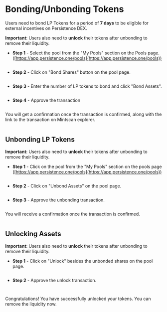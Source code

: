 # Bonding/Unbonding Tokens

Users need to bond LP Tokens for a period of **7 days** to be eligible for external incentives on Persistence DEX.

**Important**: Users also need to **unlock** their tokens after unbonding to remove their liquidity.

* **Step 1** - Select the pool from the "My Pools" section on the Pools page. ([https://app.persistence.one/pools](https://app.persistence.one/pools))

<figure><img src="https://docs.dexter.zone/~gitbook/image?url=https%3A%2F%2F2753824657-files.gitbook.io%2F%7E%2Ffiles%2Fv0%2Fb%2Fgitbook-x-prod.appspot.com%2Fo%2Fspaces%252F9LsBCKFqnrfW4Kl6Y0k0%252Fuploads%252FOWwO4OjKuZjl04KEsecj%252FBOnding.png%3Falt%3Dmedia%26token%3D135db53e-aef9-480f-811b-1956217271ba&#x26;width=768&#x26;dpr=4&#x26;quality=100&#x26;sign=085d64ef2b5b6f2ba75bab6e4f02b6e9d1c31da675dd6c2d4741e166634cb054" alt=""><figcaption></figcaption></figure>

* **Step 2** - Click on "Bond Shares" button on the pool page.

<figure><img src="https://docs.dexter.zone/~gitbook/image?url=https%3A%2F%2F2753824657-files.gitbook.io%2F%7E%2Ffiles%2Fv0%2Fb%2Fgitbook-x-prod.appspot.com%2Fo%2Fspaces%252F9LsBCKFqnrfW4Kl6Y0k0%252Fuploads%252FnAVZZaD9UdEjgsqkpj7G%252FBOnd%2520Shares.png%3Falt%3Dmedia%26token%3D3f0746e6-0397-4a2c-9af1-b3672d7285e2&#x26;width=768&#x26;dpr=4&#x26;quality=100&#x26;sign=f377848158b9b62142758f4996cdd0d3cd3f05006e80c41538ffc606754b14e8" alt=""><figcaption></figcaption></figure>

* **Step 3** - Enter the number of LP tokens to bond and click "Bond Assets".

<figure><img src="https://docs.dexter.zone/~gitbook/image?url=https%3A%2F%2F2753824657-files.gitbook.io%2F%7E%2Ffiles%2Fv0%2Fb%2Fgitbook-x-prod.appspot.com%2Fo%2Fspaces%252F9LsBCKFqnrfW4Kl6Y0k0%252Fuploads%252FQYmzOrV2JhJz3eo1jtoc%252FFrame%2520116295661%2520%281%29.png%3Falt%3Dmedia%26token%3D7cff8504-1016-44b4-9467-a01be046ce75&#x26;width=768&#x26;dpr=4&#x26;quality=100&#x26;sign=24b7311a59de1c5fb9c691e1e660df2de087ff1d7cdfc0b9268d116bb8b8ac34" alt=""><figcaption></figcaption></figure>

* **Step 4** - Approve the transaction

<figure><img src="https://docs.dexter.zone/~gitbook/image?url=https%3A%2F%2F2753824657-files.gitbook.io%2F%7E%2Ffiles%2Fv0%2Fb%2Fgitbook-x-prod.appspot.com%2Fo%2Fspaces%252F9LsBCKFqnrfW4Kl6Y0k0%252Fuploads%252FldavqItCNkk40hcKzV1X%252FBradcasting%25202.png%3Falt%3Dmedia%26token%3D261e5973-a3dc-4b65-97d4-25fcd88bff4d&#x26;width=768&#x26;dpr=4&#x26;quality=100&#x26;sign=c8387cf44292a04d7c6964d749902893761d3ccbc6809cc8c5809bfcabbe4783" alt=""><figcaption></figcaption></figure>

You will get a confirmation once the transaction is confirmed, along with the link to the transaction on Mintscan explorer.

<figure><img src="https://docs.dexter.zone/~gitbook/image?url=https%3A%2F%2F2753824657-files.gitbook.io%2F%7E%2Ffiles%2Fv0%2Fb%2Fgitbook-x-prod.appspot.com%2Fo%2Fspaces%252F9LsBCKFqnrfW4Kl6Y0k0%252Fuploads%252FjDOJtE8GZcqwk5BFC1iO%252FBOnded.png%3Falt%3Dmedia%26token%3D6587d4bf-84d5-4579-97ef-52d9d6a292b3&#x26;width=768&#x26;dpr=4&#x26;quality=100&#x26;sign=5caf642812011bc84ae589868ee70537ec330df1dd7fe03b50509e6e6f7ccb0b" alt=""><figcaption></figcaption></figure>

## Unbonding LP Tokens <a href="#unbonding-lp-tokens" id="unbonding-lp-tokens"></a>

**Important**: Users also need to **unlock** their tokens after unbonding to remove their liquidity.

* **Step 1** - Click on the pool from the "My Pools" section on the pools page ([https://app.persistence.one/pools](https://app.persistence.one/pools))

<figure><img src="https://docs.dexter.zone/~gitbook/image?url=https%3A%2F%2F2753824657-files.gitbook.io%2F%7E%2Ffiles%2Fv0%2Fb%2Fgitbook-x-prod.appspot.com%2Fo%2Fspaces%252F9LsBCKFqnrfW4Kl6Y0k0%252Fuploads%252FVsCekVINAMWkYdmY6lgy%252FUnbonded.png%3Falt%3Dmedia%26token%3Dea39f3ef-3bd4-43c2-b1b0-0cfe6551cef6&#x26;width=768&#x26;dpr=4&#x26;quality=100&#x26;sign=62684b4bfed0052bf2902637fddcd81694ca1efe7eb20a17f890742bf82bb615" alt=""><figcaption></figcaption></figure>

* **Step 2** - Click on "Unbond Assets" on the pool page.

<figure><img src="https://docs.dexter.zone/~gitbook/image?url=https%3A%2F%2F2753824657-files.gitbook.io%2F%7E%2Ffiles%2Fv0%2Fb%2Fgitbook-x-prod.appspot.com%2Fo%2Fspaces%252F9LsBCKFqnrfW4Kl6Y0k0%252Fuploads%252Ffv0zcyiWxl1YuR1SfLtm%252FUnbonding.png%3Falt%3Dmedia%26token%3D01832358-0b2d-44bc-8a8a-ba336ddf6f75&#x26;width=768&#x26;dpr=4&#x26;quality=100&#x26;sign=52a2fa01320f8f26cc2c3165442b6f2794b1a20c2624fb25c5cfda9af20aab50" alt=""><figcaption></figcaption></figure>

* **Step 3** - Approve the unbonding transaction.

<figure><img src="https://docs.dexter.zone/~gitbook/image?url=https%3A%2F%2F2753824657-files.gitbook.io%2F%7E%2Ffiles%2Fv0%2Fb%2Fgitbook-x-prod.appspot.com%2Fo%2Fspaces%252F9LsBCKFqnrfW4Kl6Y0k0%252Fuploads%252FDz4SzIq4wqUB20zbw91R%252FBroadcasting%25203.png%3Falt%3Dmedia%26token%3D042adf2a-8601-4c18-8c40-385ecc4686aa&#x26;width=768&#x26;dpr=4&#x26;quality=100&#x26;sign=573382b598fb008b4242f631b179161545f90f9907114c3f3ea646ea39f42e4a" alt=""><figcaption></figcaption></figure>

You will receive a confirmation once the transaction is confirmed.

<figure><img src="https://docs.dexter.zone/~gitbook/image?url=https%3A%2F%2F2753824657-files.gitbook.io%2F%7E%2Ffiles%2Fv0%2Fb%2Fgitbook-x-prod.appspot.com%2Fo%2Fspaces%252F9LsBCKFqnrfW4Kl6Y0k0%252Fuploads%252Fb4k4A0E5pLuumfe5pHPj%252FFrame%2520116295663.png%3Falt%3Dmedia%26token%3D56f4530e-e90d-4aa4-a3d2-168369616235&#x26;width=768&#x26;dpr=4&#x26;quality=100&#x26;sign=be08d333f28d5d1d6844d7dc3b4630627cec0fe7290ae9a7db27708bcce240be" alt=""><figcaption></figcaption></figure>

## Unlocking Assets <a href="#unlocking-assets" id="unlocking-assets"></a>

**Important**: Users also need to **unlock** their tokens after unbonding to remove their liquidity.

* **Step 1** - Click on "Unlock" besides the unbonded shares on the pool page.

<figure><img src="https://docs.dexter.zone/~gitbook/image?url=https%3A%2F%2F2753824657-files.gitbook.io%2F%7E%2Ffiles%2Fv0%2Fb%2Fgitbook-x-prod.appspot.com%2Fo%2Fspaces%252F9LsBCKFqnrfW4Kl6Y0k0%252Fuploads%252FDHwOyuDvFbJI4LeJ7Dnu%252FUnlock.png%3Falt%3Dmedia%26token%3D76946f22-a65e-4e25-81c8-fcc1bdb7e57e&#x26;width=768&#x26;dpr=4&#x26;quality=100&#x26;sign=fb5ca08f4be37a70aeefc35d2595707ea3a0b20aa10064cf7b7ade952ad0ae7f" alt=""><figcaption></figcaption></figure>

* **Step 2** - Approve the unlock transaction.

<figure><img src="https://docs.dexter.zone/~gitbook/image?url=https%3A%2F%2F2753824657-files.gitbook.io%2F%7E%2Ffiles%2Fv0%2Fb%2Fgitbook-x-prod.appspot.com%2Fo%2Fspaces%252F9LsBCKFqnrfW4Kl6Y0k0%252Fuploads%252FnOJWB9dKdPUzuHB3klwp%252FBoradcasting%25204.png%3Falt%3Dmedia%26token%3D85716e39-0021-49d3-9046-153dc3c74d1e&#x26;width=768&#x26;dpr=4&#x26;quality=100&#x26;sign=778c9730dd8f39d7f57088f5b8453c08c5c9426cc85e56790fdccc0e656fcb9f" alt=""><figcaption></figcaption></figure>

<figure><img src="https://docs.dexter.zone/~gitbook/image?url=https%3A%2F%2F2753824657-files.gitbook.io%2F%7E%2Ffiles%2Fv0%2Fb%2Fgitbook-x-prod.appspot.com%2Fo%2Fspaces%252F9LsBCKFqnrfW4Kl6Y0k0%252Fuploads%252FwA21S6mdLE9HYVUdeQeS%252FUnlocked%2520uccess.png%3Falt%3Dmedia%26token%3Df137d9c0-3641-47b4-9865-dc9649a8c0cd&#x26;width=768&#x26;dpr=4&#x26;quality=100&#x26;sign=d1c88399fa5f8016a5a026a88b03ae0ac7e88f95bc2d3645d2d0bf5bbec23c11" alt=""><figcaption></figcaption></figure>

Congratulations! You have successfully unlocked your tokens. You can remove the liquidity now.
